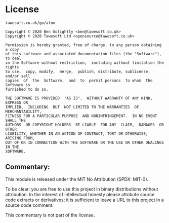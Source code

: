 # License

```
tawesoft.co.uk/go/atom

Copyright © 2020 Ben Golightly <ben@tawesoft.co.uk>
Copyright © 2020 Tawesoft Ltd <opensource@tawesoft.co.uk>

Permission is hereby granted, free of charge, to any person obtaining a copy
of this software and associated documentation files (the "Software"), to deal
in the Software without restriction,  including without limitation the rights
to use,  copy, modify,  merge,  publish, distribute, sublicense,  and/or sell
copies  of  the  Software,  and  to  permit persons  to whom  the Software is
furnished to do so.

THE SOFTWARE IS PROVIDED  "AS IS",  WITHOUT WARRANTY OF ANY KIND,  EXPRESS OR
IMPLIED,  INCLUDING  BUT  NOT LIMITED TO THE WARRANTIES  OF  MERCHANTABILITY,
FITNESS FOR A PARTICULAR PURPOSE  AND NONINFRINGEMENT.  IN NO EVENT SHALL THE
AUTHORS  OR COPYRIGHT HOLDERS  BE LIABLE  FOR ANY  CLAIM,  DAMAGES  OR  OTHER
LIABILITY, WHETHER IN AN ACTION OF CONTRACT, TORT OR OTHERWISE, ARISING FROM,
OUT OF OR IN CONNECTION WITH THE SOFTWARE OR THE USE OR OTHER DEALINGS IN THE
SOFTWARE.
```

## Commentary:

This module is released under the MIT No Attribution (SPDX: MIT-0).

To be clear: you are free to use this project in binary distributions without
attribution. In the interest of intellectual honesty please attribute source
code extracts or derivatives; it is sufficient to leave a URL to this project
in a source code comment.

This commentary is not part of the license.